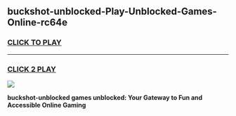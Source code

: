 
## buckshot-unblocked-Play-Unblocked-Games-Online-rc64e
<h3>
<a href="https://premium76.site?title=buckshot-unblocked&ref=25A">CLICK TO PLAY</a></h3>
<hr>

<h3>
<a href="https://premium76.site?title=buckshot-unblocked&ref=25A">CLICK 2 PLAY</a>
  
</h3>

<a href="https://premium76.site?title=buckshot-unblocked&ref=25A"><img src="https://clearcache.store/games.png"></a>


**buckshot-unblocked games unblocked: Your Gateway to Fun and Accessible Online Gaming**
